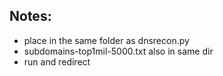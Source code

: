 ## Notes:
- place in the same folder as dnsrecon.py
- subdomains-top1mil-5000.txt also in same dir
- run and redirect
